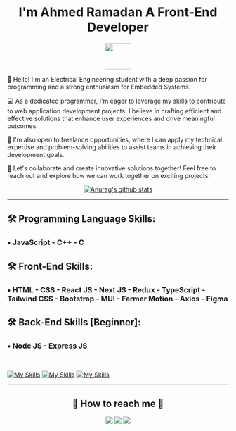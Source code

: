 <h1 align="center">I'm Ahmed Ramadan A Front-End Developer</h1>

<div align="center">
  <img src="https://media.giphy.com/media/12oufCB0MyZ1Go/giphy.gif" width="60">
</div>

👋 Hello! I'm an Electrical Engineering student with a deep passion for programming and a strong enthusiasm for Embedded Systems.

💻 As a dedicated programmer, I'm eager to leverage my skills to contribute to web application development projects. I believe in crafting efficient and effective solutions that enhance user experiences and drive meaningful outcomes.

🚀 I'm also open to freelance opportunities, where I can apply my technical expertise and problem-solving abilities to assist teams in achieving their development goals.

🌟 Let's collaborate and create innovative solutions together! Feel free to reach out and explore how we can work together on exciting projects.

<div align="center"> 
  <a href="https://github.com/anuraghazra/github-readme-stats">
    <img align="center" src="https://github-readme-stats.vercel.app/api?username=ahmed-abohmaid&show_icons=true&count_private=true&hide_border=true" alt="Anurag's github stats" />
  </a>
</div>

<hr>

## 🛠 Programming Language Skills:

### • JavaScript - C++ - C

## 🛠 Front-End Skills:

### • HTML - CSS - React JS - Next JS - Redux - TypeScript - Tailwind CSS - Bootstrap - MUI - Farmer Motion - Axios - Figma

## 🛠 Back-End Skills [Beginner]:

### • Node JS - Express JS

<br>

[![My Skills](https://skillicons.dev/icons?i=js,ts,cpp,c)](https://skillicons.dev)
[![My Skills](https://skillicons.dev/icons?i=html,css,bootstrap,react,next,tailwind,redux,mui,figma&perline=10)](https://skillicons.dev)
[![My Skills](https://skillicons.dev/icons?i=nodejs,express,&perline=10)](https://skillicons.dev)

---

<h2 align="center">🔗 How to reach me 🔗</h2>
  
<p align="center">
    <a href="mailto:ahmedmedo.am121212@gmail.com"><img src="https://img.shields.io/badge/-Gmail-D14836?style=for-the-badge&logo=Gmail&logoColor=white"></img></a>
    <a href="https://linkedin.com/in/ahmed-abohmaid"alt="Linkedin"><img src="https://img.shields.io/badge/LinkedIn-0077B5?style=for-the-badge&logo=linkedin&logoColor=white"></a>
    <a href="https://twitter.com/ahmed_abohmaid" alt="Twitter"><img src="https://img.shields.io/badge/twitter-1DA1F2?style=for-the-badge&logo=twitter&logoColor=white"></a>
</p>
